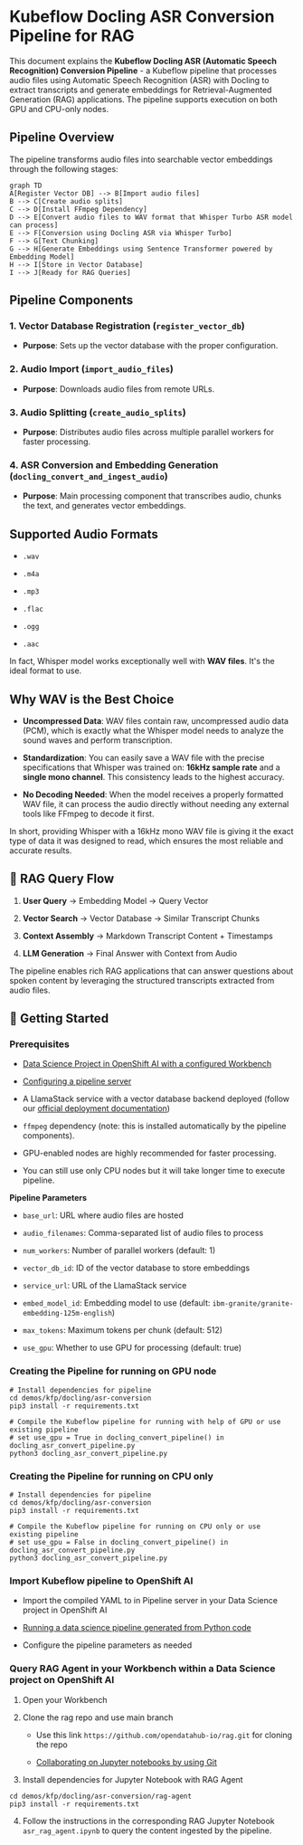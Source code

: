# Kubeflow Docling ASR Conversion Pipeline for RAG

This document explains the **Kubeflow Docling ASR (Automatic Speech Recognition) Conversion Pipeline** - a Kubeflow pipeline that processes audio files using Automatic Speech Recognition (ASR) with Docling to extract transcripts and generate embeddings for Retrieval-Augmented Generation (RAG) applications. The pipeline supports execution on both GPU and CPU-only nodes.

  

## Pipeline Overview

The pipeline transforms audio files into searchable vector embeddings through the following stages:

```mermaid
graph TD
A[Register Vector DB] --> B[Import audio files]
B --> C[Create audio splits]
C --> D[Install FFmpeg Dependency]
D --> E[Convert audio files to WAV format that Whisper Turbo ASR model can process]
E --> F[Conversion using Docling ASR via Whisper Turbo]
F --> G[Text Chunking]
G --> H[Generate Embeddings using Sentence Transformer powered by Embedding Model]
H --> I[Store in Vector Database]
I --> J[Ready for RAG Queries]
```

 
## Pipeline Components

### 1. **Vector Database Registration** (`register_vector_db`)

-  **Purpose**: Sets up the vector database with the proper configuration.

  

### 2. **Audio Import** (`import_audio_files`)

-  **Purpose**: Downloads audio files from remote URLs.

  

### 3. **Audio Splitting** (`create_audio_splits`)

-  **Purpose**: Distributes audio files across multiple parallel workers for faster processing.

  

### 4. **ASR Conversion and Embedding Generation** (`docling_convert_and_ingest_audio`)

-  **Purpose**: Main processing component that transcribes audio, chunks the text, and generates vector embeddings.

  

## Supported Audio Formats

-  `.wav`

-  `.m4a`

-  `.mp3`

-  `.flac`

-  `.ogg`

-  `.aac`

  

In fact, Whisper model works exceptionally well with **WAV files**. It's the ideal format to use.

  

## Why WAV is the Best Choice

-  **Uncompressed Data**: WAV files contain raw, uncompressed audio data (PCM), which is exactly what the Whisper model needs to analyze the sound waves and perform transcription.

  

-  **Standardization**: You can easily save a WAV file with the precise specifications that Whisper was trained on: **16kHz sample rate** and a **single mono channel**. This consistency leads to the highest accuracy.

  

-  **No Decoding Needed**: When the model receives a properly formatted WAV file, it can process the audio directly without needing any external tools like FFmpeg to decode it first.

  

In short, providing Whisper with a 16kHz mono WAV file is giving it the exact type of data it was designed to read, which ensures the most reliable and accurate results.

  

  

## 🔄 RAG Query Flow

1.  **User Query** → Embedding Model → Query Vector

2.  **Vector Search** → Vector Database → Similar Transcript Chunks

3.  **Context Assembly** → Markdown Transcript Content + Timestamps

4.  **LLM Generation** → Final Answer with Context from Audio

  

The pipeline enables rich RAG applications that can answer questions about spoken content by leveraging the structured transcripts extracted from audio files.

  

## 🚀 Getting Started

### Prerequisites
- [Data Science Project in OpenShift AI with a configured Workbench](https://docs.redhat.com/en/documentation/red_hat_openshift_ai_cloud_service/1/html/getting_started)

- [Configuring a pipeline server](https://docs.redhat.com/en/documentation/red_hat_openshift_ai_self-managed/latest/html/working_with_data_science_pipelines/managing-data-science-pipelines_ds-pipelines#configuring-a-pipeline-server_ds-pipelines)

- A LlamaStack service with a vector database backend deployed (follow our [official deployment documentation](https://github.com/opendatahub-io/rag/blob/main/DEPLOYMENT.md))

-  `ffmpeg` dependency (note: this is installed automatically by the pipeline components).

- GPU-enabled nodes are highly recommended for faster processing.

- You can still use only CPU nodes but it will take longer time to execute pipeline.

  

  

**Pipeline Parameters**

-  `base_url`: URL where audio files are hosted

-  `audio_filenames`: Comma-separated list of audio files to process

-  `num_workers`: Number of parallel workers (default: 1)

-  `vector_db_id`: ID of the vector database to store embeddings

-  `service_url`: URL of the LlamaStack service

-  `embed_model_id`: Embedding model to use (default: `ibm-granite/granite-embedding-125m-english`)

-  `max_tokens`: Maximum tokens per chunk (default: 512)

-  `use_gpu`: Whether to use GPU for processing (default: true)



### Creating the Pipeline for running on GPU node

```
# Install dependencies for pipeline
cd demos/kfp/docling/asr-conversion
pip3 install -r requirements.txt

# Compile the Kubeflow pipeline for running with help of GPU or use existing pipeline
# set use_gpu = True in docling_convert_pipeline() in docling_asr_convert_pipeline.py
python3 docling_asr_convert_pipeline.py
```

### Creating the Pipeline for running on CPU only

```
# Install dependencies for pipeline
cd demos/kfp/docling/asr-conversion
pip3 install -r requirements.txt

# Compile the Kubeflow pipeline for running on CPU only or use existing pipeline
# set use_gpu = False in docling_convert_pipeline() in docling_asr_convert_pipeline.py
python3 docling_asr_convert_pipeline.py
```

  

### Import Kubeflow pipeline to OpenShift AI

- Import the compiled YAML to in Pipeline server in your Data Science project in OpenShift AI

- [Running a data science pipeline generated from Python code](https://docs.redhat.com/en/documentation/red_hat_openshift_ai_cloud_service/1/html/openshift_ai_tutorial_-_fraud_detection_example/implementing-pipelines#running-a-pipeline-generated-from-python-code)

- Configure the pipeline parameters as needed

  

  

### Query RAG Agent in your Workbench within a Data Science project on OpenShift AI

1. Open your Workbench

  

3. Clone the rag repo and use main branch

	- Use this link `https://github.com/opendatahub-io/rag.git` for cloning the repo

	- [Collaborating on Jupyter notebooks by using Git](https://docs.redhat.com/en/documentation/red_hat_openshift_ai_cloud_service/1/html/working_with_connected_applications/using_basic_workbenches#collaborating-on-jupyter-notebooks-by-using-git_connected-apps)

4. Install dependencies for Jupyter Notebook with RAG Agent

```
cd demos/kfp/docling/asr-conversion/rag-agent
pip3 install -r requirements.txt
```

  

4. Follow the instructions in the corresponding RAG Jupyter Notebook `asr_rag_agent.ipynb` to query the content ingested by the pipeline.